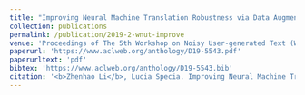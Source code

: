 ```yaml
---
title: "Improving Neural Machine Translation Robustness via Data Augmentation: Beyond Back Translation"
collection: publications
permalink: /publication/2019-2-wnut-improve
venue: 'Proceedings of The 5th Workshop on Noisy User-generated Text (W-NUT)'
paperurl: 'https://www.aclweb.org/anthology/D19-5543.pdf'
paperurltext: 'pdf'
bibtex: 'https://www.aclweb.org/anthology/D19-5543.bib'
citation: '<b>Zhenhao Li</b>, Lucia Specia. Improving Neural Machine Translation Robustness via Data Augmentation: Beyond Back Translation. In <i>Proceedings of The 5th Workshop on Noisy User-generated Text (W-NUT)</i>, 2019.'
---
```

